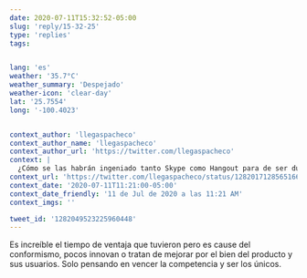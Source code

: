 ```yaml
---
date: 2020-07-11T15:32:52-05:00
slug: 'reply/15-32-25'
type: 'replies'
tags:


lang: 'es'
weather: '35.7°C'
weather_summary: 'Despejado'
weather-icon: 'clear-day'
lat: '25.7554'
long: '-100.4023'


context_author: 'llegaspacheco'
context_author_name: 'llegaspacheco'
context_author_url: 'https://twitter.com/llegaspacheco'
context: |
  ¿Cómo se las habrán ingeniado tanto Skype como Hangout para de ser durante una década los referentes al momento de las videollamadas no ser ni de cerca opción en la cúspide de este servicio?
context_url: 'https://twitter.com/llegaspacheco/status/1282017128565166083?s=12'
context_date: '2020-07-11T11:21:00-05:00'
context_date_friendly: '11 de Jul de 2020 a las 11:21 AM'
context_imgs: ''

tweet_id: '1282049523225960448'
---
```

Es increíble el tiempo de ventaja que tuvieron pero es cause del conformismo, pocos innovan o tratan de mejorar por el bien del producto y sus usuarios. Solo pensando en vencer la competencia y ser los únicos.